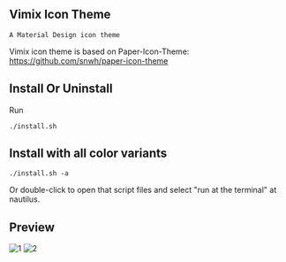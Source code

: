 ## Vimix Icon Theme
    A Material Design icon theme

Vimix icon theme is based on Paper-Icon-Theme: https://github.com/snwh/paper-icon-theme

## Install Or Uninstall
Run

    ./install.sh
## Install with all color variants
    ./install.sh -a

Or double-click to open that script files and select "run at the terminal" at nautilus.

## Preview
![1](../master/Preview.png)
![2](../master/Preview01.png)
